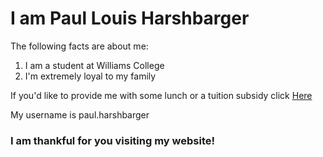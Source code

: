 # I am Paul Louis Harshbarger


The following facts are about me:

1. I am a student at Williams College
2. I'm extremely loyal to my family

If you'd like to provide me with some lunch or a tuition subsidy click [Here](https://venmo.com/account/sign-in/)

My username is paul.harshbarger

### I am thankful for you visiting my website! 
